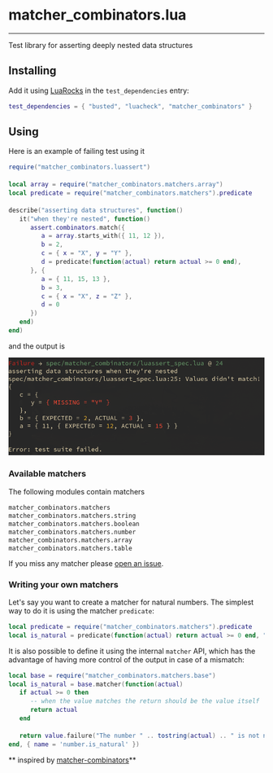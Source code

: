 # matcher_combinators.lua
---
Test library for asserting deeply nested data structures

## Installing

Add it using [LuaRocks][luarocks] in the `test_dependencies` entry:

```lua
test_dependencies = { "busted", "luacheck", "matcher_combinators" }
```
## Using 

Here is an example of failing test using it

```lua
require("matcher_combinators.luassert")

local array = require("matcher_combinators.matchers.array")
local predicate = require("matcher_combinators.matchers").predicate

describe("asserting data structures", function()
   it("when they're nested", function()
      assert.combinators.match({
         a = array.starts_with({ 11, 12 }),
         b = 2,
         c = { x = "X", y = "Y" },
         d = predicate(function(actual) return actual >= 0 end),
      }, {
         a = { 11, 15, 13 }, 
         b = 3, 
         c = { x = "X", z = "Z" },
         d = 0 
      })
   end)
end)
```

and the output is

![Screen capture of the above test failing][failure]

### Available matchers

The following modules contain matchers 

```
matcher_combinators.matchers
matcher_combinators.matchers.string
matcher_combinators.matchers.boolean
matcher_combinators.matchers.number
matcher_combinators.matchers.array
matcher_combinators.matchers.table
```

If you miss any matcher please [open an issue][issues].

### Writing your own matchers

Let's say you want to create a matcher for natural numbers. The simplest way to
do it is using the matcher `predicate`:

```lua
local predicate = require("matcher_combinators.matchers").predicate
local is_natural = predicate(function(actual) return actual >= 0 end, "Value is not a natural number!")
```

It is also possible to define it using the internal `matcher` API, which has the 
advantage of having more control of the output in case of a mismatch:

```lua
local base = require("matcher_combinators.matchers.base")
local is_natural = base.matcher(function(actual)
   if actual >= 0 then
      -- when the value matches the return should be the value itself
      return actual
   end

   return value.failure("The number " .. tostring(actual) .. " is not natural!")
end, { name = 'number.is_natural' })
```

** inspired by [matcher-combinators][mc]**

[issues]: https://github.com/m00qek/matcher_combinators.lua/issues
[luarocks]: https://luarocks.org/
[failure]: ./failure.png
[mc]: https://github.com/nubank/matcher-combinators
